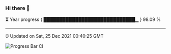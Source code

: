 ### Hi there 👋

⏳ Year progress { █████████████████████████████▁ } 98.09 %

---

⏰ Updated on Sat, 25 Dec 2021 00:40:25 GMT

![Progress Bar CI](https://github.com/liununu/liununu/workflows/Progress%20Bar%20CI/badge.svg)
